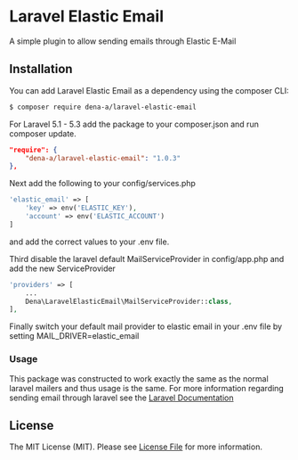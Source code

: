 # Laravel Elastic Email
A simple plugin to allow sending emails through Elastic E-Mail

## Installation

You can add Laravel Elastic Email as a dependency using the composer CLI:

```bash
$ composer require dena-a/laravel-elastic-email
```

For Laravel 5.1 - 5.3 add the package to your composer.json and run composer update.

```json
"require": {
	"dena-a/laravel-elastic-email": "1.0.3"
},
```

Next add the following to your config/services.php
```php
'elastic_email' => [
	'key' => env('ELASTIC_KEY'),
	'account' => env('ELASTIC_ACCOUNT')
]
```
and add the correct values to your .env file.

Third disable the laravel default MailServiceProvider in config/app.php and add the new ServiceProvider
```php
'providers' => [
    ...
    Dena\LaravelElasticEmail\MailServiceProvider::class,
],
```

Finally switch your default mail provider to elastic email in your .env file by setting MAIL_DRIVER=elastic_email

### Usage ###

This package was constructed to work exactly the same as the normal laravel mailers and thus usage is the same.
For more information regarding sending email through laravel see the [Laravel Documentation](https://laravel.com/docs/master/mail)

## License

The MIT License (MIT). Please see [License File](LICENSE.md) for more information.
